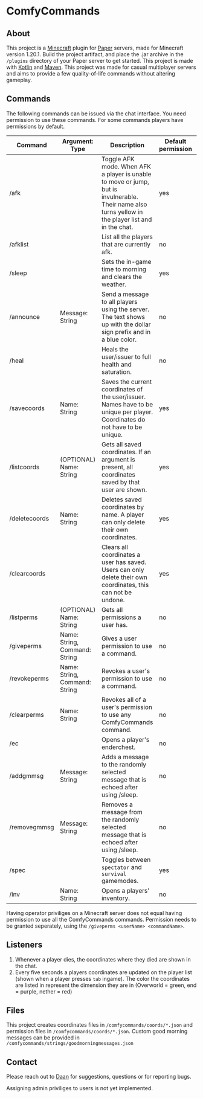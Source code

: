 # ComfyCommands
## About
This project is a [Minecraft](https://www.minecraft.net/en-us) plugin for [Paper](https://papermc.io/) servers, made for Minecraft version 1.20.1. Build the project artifact, and place the .jar archive in the ```/plugins``` directory of your Paper server to get started.
This project is made with [Kotlin](https://kotlinlang.org/) and [Maven](https://maven.apache.org/). This project was made for casual multiplayer servers and aims to provide a few quality-of-life commands without altering gameplay.

## Commands
The following commands can be issued via the chat interface. You need permission to use these commands. For some commands players have permissions by default.

| Command       | Argument: Type                | Description                                                                                                                                         | Default permission | Example usage                             |
|---------------|-------------------------------|-----------------------------------------------------------------------------------------------------------------------------------------------------|--------------------|-------------------------------------------|
| /afk          |                               | Toggle AFK mode. When AFK a player is unable to move or jump, but is invulnerable. Their name also turns yellow in the player list and in the chat. | yes                | /afk                                      |
| /afklist      |                               | List all the players that are currently afk.                                                                                                        | no                 | /afklist                                  |
| /sleep        |                               | Sets the in-game time to morning and clears the weather.                                                                                            | yes                | /sleep                                    |
| /announce     | Message: String               | Send a message to all players using the server. The text shows up with the dollar sign prefix and in a blue color.                                  | no                 | /announce This is an announcement.        |
| /heal         |                               | Heals the user/issuer to full health and saturation.                                                                                                | no                 | /heal                                     |
| /savecoords   | Name: String                  | Saves the current coordinates of the user/issuer. Names have to be unique per player. Coordinates do not have to be unique.                         | yes                | /savecoords portal                        |
| /listcoords   | (OPTIONAL) Name: String       | Gets all saved coordinates. If an argument is present, all coordinates saved by that user are shown.                                                | yes                | /listcoords DatAsianPesuasio, /listcoords |
| /deletecoords | Name: String                  | Deletes saved coordinates by name. A player can only delete  their own coordinates.                                                                 | yes                | /deletecoords portal                      |
| /clearcoords  |                               | Clears all coordinates a user has saved. Users can only delete their own coordinates, this can not be undone.                                       | yes                | /clearcoords                              |
| /listperms    | (OPTIONAL) Name: String       | Gets all permissions a user has.                                                                                                                    | no                 | /listperms DatAsianPesuasio, /listperms   | 
| /giveperms    | Name: String, Command: String | Gives a user permission to use a command.                                                                                                           | no                 | /giveperms DatAsianPesuasio heal          |
| /revokeperms  | Name: String, Command: String | Revokes a user's permission to use a command.                                                                                                       | no                 | /revokeperms DatAsianPesuasio heal        |
| /clearperms   | Name: String                  | Revokes all of a user's permission to use any ComfyCommands command.                                                                                | no                 | /clearperms DatAsianPesuasio              |
| /ec           |                               | Opens a player's enderchest.                                                                                                                        | no                 | /ec                                       |
| /addgmmsg     | Message: String               | Adds a message to the randomly selected message that is echoed after using /sleep.                                                                  | no                 | /addgmmsg good morning!                   |
| /removegmmsg  | Message: String               | Removes a message from the randomly selected message that is echoed after using /sleep.                                                             | no                 | /removegmmsg good morning!                |
| /spec         |                               | Toggles between `spectator` and `survival` gamemodes.                                                                                               | yes                | /spec                                     |
| /inv          | Name: String                  | Opens a players' inventory.                                                                                                                         | no                 | /inv samoht22                             |

Having operator priviliges on a Minecraft server does not equal having permission to use all the ComfyCommands commands. Permission needs to be granted seperately, using the ```/giveperms <userName> <commandName>```.

## Listeners
1. Whenever a player dies, the coordinates where they died are shown in the chat. 
2. Every five seconds a players coordinates are updated on the player list (shown when a player presses ```tab``` ingame). The color the coordinates are listed in represent the dimension they are in (Overworld = green, end = purple, nether = red)

## Files
This project creates coordinates files in ```/comfycommands/coords/*.json``` and permission files in ```/comfycommands/coords/*.json```. Custom good morning messages can be provided in ```/comfycommands/strings/goodmorningmessages.json```

## Contact
Please reach out to [Daan](mailto:daan.brocatus@outlook.com) for suggestions, questions or for reporting bugs. 

Assigning admin priviliges to users is not yet implemented. 